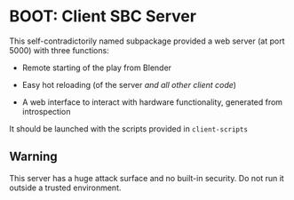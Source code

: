 # BOOT: Client SBC Server

This self-contradictorily named subpackage provided a web server (at port 5000) with three functions:

- Remote starting of the play from Blender

- Easy hot reloading (of the server *and all other client code*)

- A web interface to interact with hardware functionality, generated from introspection

It should be launched with the scripts provided in `client-scripts`

## Warning

This server has a huge attack surface and no built-in security. Do not run it outside a trusted environment.
